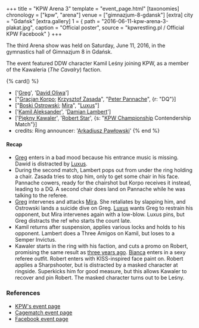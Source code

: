+++
title = "KPW Arena 3"
template = "event_page.html"
[taxonomies]
chronology = ["kpw", "arena"]
venue = ["gimnazjum-8-gdansk"]
[extra]
city = "Gdańsk"
[extra.gallery]
1 = { path = "2016-06-11-kpw-arena-3-plakat.jpg", caption = "Official poster", source = "kpwrestling.pl / Official KPW Facebook" }
+++

The third Arena show was held on Saturday, June 11, 2016, in the gymnastics hall of Gimnazjum 8 in Gdańsk.

The event featured DDW character Kamil Leśny joining KPW, as a member of the Kawaleria (_The Cavalry_) faction.

{% card() %}
- ['[Greg](@/w/greg.md)', '[David Oliwa](@/w/david-oliwa.md)']
- ["[Gracjan Korpo](@/w/gracjan-korpo.md); [Krzysztof Zasada](@/w/krzysztof-zasada.md)",
  "[Peter Pannache](@/w/peter-pannache.md)", {r: "DQ"}]
- ["[Boski Ostrowski](@/w/ostrowski.md); [Mira](@/w/mira.md)", "[Luxus](@/w/luxus.md)"]
- ['[Kamil Aleksander](@/w/kamil-aleksander.md)', '[Damian Lambert](@/w/damien-rothschild.md)']
- ['[Piękny Kawaler](@/w/piekny-kawaler.md)', '[Robert Star](@/w/robert-star.md)',
  {s: "[KPW Championship](@/c/kpw-championship.md) Contendership Match"}]
- credits:
    Ring announcer: '[Arkadiusz Pawłowski](@/w/pan-pawlowski.md)'
{% end %}

#### Recap

- [Greg](@/w/greg.md) enters in a bad mood because his entrance music is missing. Dawid is distracted by [Luxus](@/w/luxus.md).
- During the second match, Lambert pops out from under the ring holding a chair. Zasada tries to stop him, only to get some chair in his face. Pannache cowers,
  ready for the chairshot but Korpo receives it instead, leading to a DQ. A second chair does land on Pannache while he was talking to the referee.
- [Greg](@/w/greg.md) intervenes and attacks [Mira](@/w/mira.md). She retaliates by slapping him, and Ostrowski lands a suicide dive on Greg. [Luxus](@/w/luxus.md) wants Greg to restrain his opponent,
  but Mira intervenes again with a low-blow. Luxus pins, but Greg distracts the ref who starts the count late.
- Kamil returns after suspension, applies various locks and holds to his opponent. Lambert does a Three Amigos on Kamil, but loses to a Semper Invictus.
- Kawaler starts in the ring with his faction, and cuts a promo on Robert, promising the same result as [three years ago](@/e/ddw/2013-10-25-ddw-9.md).
  [Bianca](@/w/bianca.md) enters in a sexy referee outfit. Robert enters with KISS-inspired face paint on. Robert applies a Sharpshooter, but is distracted by a masked character
  at ringside. Superkicks him for good measure, but this allows Kawaler to recover and pin Robert. The masked character turns out to be Leśny.

### References

* [KPW's event page](https://kpwrestling.pl/events/kpw-arena-3/)
* [Cagematch event page](https://www.cagematch.net/?id=1&nr=156336)
* [Facebook event page](https://www.facebook.com/events/499428670246486/)
